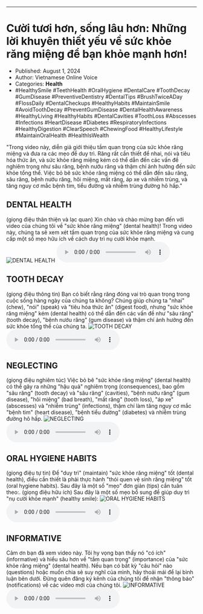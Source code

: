 
---

# Cười tươi hơn, sống lâu hơn: Những lời khuyên thiết yếu về sức khỏe răng miệng để bạn khỏe mạnh hơn!

- Published: August 1, 2024
- Author: Vietnamese Online Voice
- Categories: **Health**
- #HealthySmile #TeethHealth #OralHygiene #DentalCare #ToothDecay #GumDisease #PreventiveDentistry #DentalTips #BrushTwiceADay #FlossDaily #DentalCheckups #HealthyHabits #MaintainSmile #AvoidToothDecay #PreventGumDisease #DentalHealthAwareness #HealthyLiving #HealthyHabits #DentalCavities #ToothLoss #Abscesses #Infections #HeartDisease #Diabetes #RespiratoryInfections #HealthyDigestion #ClearSpeech #ChewingFood #HealthyLifestyle #MaintainOralHealth #HealthIsWealth

"Trong video này, diễn giả giới thiệu tầm quan trọng của sức khỏe răng miệng và đưa ra các mẹo để duy trì. Răng rất cần thiết để nhai, nói và tiêu hóa thức ăn, và sức khỏe răng miệng kém có thể dẫn đến các vấn đề nghiêm trọng như sâu răng, bệnh nướu răng và thậm chí ảnh hưởng đến sức khỏe tổng thể. Việc bỏ bê sức khỏe răng miệng có thể dẫn đến sâu răng, sâu răng, bệnh nướu răng, hôi miệng, mất răng, áp xe và nhiễm trùng, và tăng nguy cơ mắc bệnh tim, tiểu đường và nhiễm trùng đường hô hấp."


## DENTAL HEALTH

(giọng điệu thân thiện và lạc quan) Xin chào và chào mừng bạn đến với video của chúng tôi về "sức khỏe răng miệng" (dental health)! Trong video này, chúng ta sẽ xem xét tầm quan trọng của sức khỏe răng miệng và cung cấp một số mẹo hữu ích về cách duy trì nụ cười khỏe mạnh.
![DENTAL HEALTH](https://http-archiver-apis-production-80.schnworks.com/storage/images/transitions/2024-08-01/transition-20191558566-Montserrat-ExtraBold-4A148C.jpg)
<audio controls>
    <source src="https://http-archiver-apis-production-80.schnworks.com/storage/storage/audio/file-15821134006.mp3" type="audio/mpeg">
</audio>



## TOOTH DECAY

(giọng điệu thông tin) Bạn có biết rằng răng đóng vai trò quan trọng trong cuộc sống hàng ngày của chúng ta không? Chúng giúp chúng ta "nhai" (chew), "nói" (speak) và "tiêu hóa thức ăn" (digest food), nhưng "sức khỏe răng miệng" kém (dental health) có thể dẫn đến các vấn đề như "sâu răng" (tooth decay), "bệnh nướu răng" (gum disease) và thậm chí ảnh hưởng đến sức khỏe tổng thể của chúng ta.
![TOOTH DECAY](https://http-archiver-apis-production-80.schnworks.com/storage/images/transitions/2024-08-01/transition--14260329847-Montserrat-Black-7B1FA2.jpg)
<audio controls>
    <source src="https://http-archiver-apis-production-80.schnworks.com/storage/storage/audio/file-12878529254.mp3" type="audio/mpeg">
</audio>



## NEGLECTING

(giọng điệu nghiêm túc) Việc bỏ bê "sức khỏe răng miệng" (dental health) có thể gây ra những "hậu quả" nghiêm trọng (consequences), bao gồm "sâu răng" (tooth decay) và "sâu răng" (cavities), "bệnh nướu răng" (gum disease), "hôi miệng" (bad breath), "mất răng" (tooth loss), "áp xe" (abscesses) và "nhiễm trùng" (infections), thậm chí làm tăng nguy cơ mắc "bệnh tim" (heart disease), "bệnh tiểu đường" (diabetes) và nhiễm trùng đường hô hấp.
![NEGLECTING](https://http-archiver-apis-production-80.schnworks.com/storage/images/transitions/2024-08-01/transition--2597173140-Montserrat-SemiBold-880E4F.jpg)
<audio controls>
    <source src="https://http-archiver-apis-production-80.schnworks.com/storage/storage/audio/file-22218576745.mp3" type="audio/mpeg">
</audio>



## ORAL HYGIENE HABITS

(giọng điệu tự tin) Để "duy trì" (maintain) "sức khỏe răng miệng" tốt (dental health), điều cần thiết là phải thực hành "thói quen vệ sinh răng miệng" tốt (oral hygiene habits). Sau đây là một số "mẹo" đơn giản (tips) cần tuân theo:. (giọng điệu hữu ích) Sau đây là một số mẹo bổ sung để giúp duy trì "nụ cười khỏe mạnh" (healthy smile):
![ORAL HYGIENE HABITS](https://http-archiver-apis-production-80.schnworks.com/storage/images/transitions/2024-08-01/transition-24385133164-Montserrat-SemiBold-4A148C.jpg)
<audio controls>
    <source src="https://http-archiver-apis-production-80.schnworks.com/storage/storage/audio/file-12944995853.mp3" type="audio/mpeg">
</audio>



## INFORMATIVE

Cảm ơn bạn đã xem video này. Tôi hy vọng bạn thấy nó "có ích" (informative) và hiểu sâu hơn về "tầm quan trọng" (importance) của "sức khỏe răng miệng" (dental health). Nếu bạn có bất kỳ "câu hỏi" nào (questions) hoặc muốn chia sẻ suy nghĩ của mình, hãy thoải mái để lại bình luận bên dưới. Đừng quên đăng ký kênh của chúng tôi để nhận "thông báo" (notifications) về các video mới của chúng tôi.
![INFORMATIVE](https://http-archiver-apis-production-80.schnworks.com/storage/images/transitions/2024-08-01/transition--4379022085-Montserrat-Regular-1A237E.jpg)
<audio controls>
    <source src="https://http-archiver-apis-production-80.schnworks.com/storage/storage/audio/file-52444878464.mp3" type="audio/mpeg">
</audio>

